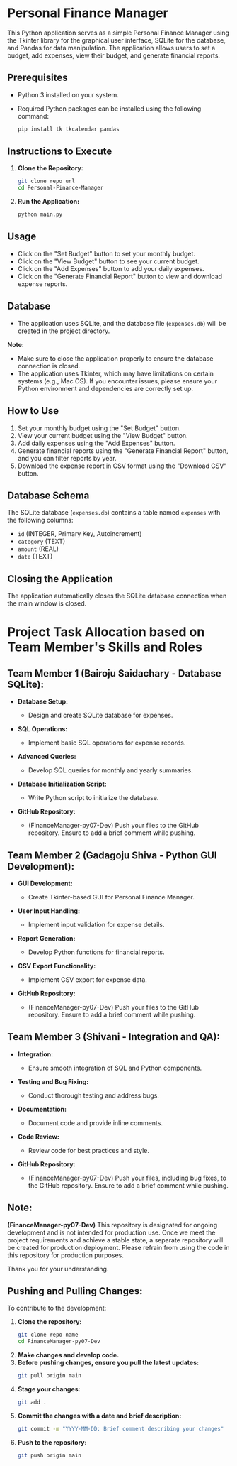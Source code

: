 # Personal Finance Manager

This Python application serves as a simple Personal Finance Manager using the Tkinter library for the graphical user interface, SQLite for the database, and Pandas for data manipulation. The application allows users to set a budget, add expenses, view their budget, and generate financial reports.

## Prerequisites
- Python 3 installed on your system.
- Required Python packages can be installed using the following command:

    ```bash
    pip install tk tkcalendar pandas
    ```

## Instructions to Execute
1. **Clone the Repository:**

    ```bash
    git clone repo url
    cd Personal-Finance-Manager
    ```

2. **Run the Application:**

    ```bash
    python main.py
    ```

## Usage
- Click on the "Set Budget" button to set your monthly budget.
- Click on the "View Budget" button to see your current budget.
- Click on the "Add Expenses" button to add your daily expenses.
- Click on the "Generate Financial Report" button to view and download expense reports.

## Database
- The application uses SQLite, and the database file (`expenses.db`) will be created in the project directory.

**Note:**
- Make sure to close the application properly to ensure the database connection is closed.
- The application uses Tkinter, which may have limitations on certain systems (e.g., Mac OS). If you encounter issues, please ensure your Python environment and dependencies are correctly set up.

## How to Use
1. Set your monthly budget using the "Set Budget" button.
2. View your current budget using the "View Budget" button.
3. Add daily expenses using the "Add Expenses" button.
4. Generate financial reports using the "Generate Financial Report" button, and you can filter reports by year.
5. Download the expense report in CSV format using the "Download CSV" button.

## Database Schema
The SQLite database (`expenses.db`) contains a table named `expenses` with the following columns:
- `id` (INTEGER, Primary Key, Autoincrement)
- `category` (TEXT)
- `amount` (REAL)
- `date` (TEXT)

## Closing the Application
The application automatically closes the SQLite database connection when the main window is closed.


# Project Task Allocation based on Team Member's Skills and Roles

## Team Member 1 (Bairoju Saidachary - Database SQLite):

- **Database Setup:**
  - Design and create SQLite database for expenses.

- **SQL Operations:**
  - Implement basic SQL operations for expense records.

- **Advanced Queries:**
  - Develop SQL queries for monthly and yearly summaries.

- **Database Initialization Script:**
  - Write Python script to initialize the database.

- **GitHub Repository:**
  - (FinanceManager-py07-Dev) Push your files to the GitHub repository. Ensure to add a brief comment while pushing.

## Team Member 2 (Gadagoju Shiva - Python GUI Development):

- **GUI Development:**
  - Create Tkinter-based GUI for Personal Finance Manager.

- **User Input Handling:**
  - Implement input validation for expense details.

- **Report Generation:**
  - Develop Python functions for financial reports.

- **CSV Export Functionality:**
  - Implement CSV export for expense data.

- **GitHub Repository:**
  - (FinanceManager-py07-Dev) Push your files to the GitHub repository. Ensure to add a brief comment while pushing.

## Team Member 3 (Shivani - Integration and QA):

- **Integration:**
  - Ensure smooth integration of SQL and Python components.

- **Testing and Bug Fixing:**
  - Conduct thorough testing and address bugs.

- **Documentation:**
  - Document code and provide inline comments.

- **Code Review:**
  - Review code for best practices and style.

- **GitHub Repository:**
  - (FinanceManager-py07-Dev) Push your files, including bug fixes, to the GitHub repository. Ensure to add a brief comment while pushing.

## Note:

**(FinanceManager-py07-Dev)** This repository is designated for ongoing development and is not intended for production use. Once we meet the project requirements and achieve a stable state, a separate repository will be created for production deployment. Please refrain from using the code in this repository for production purposes.

Thank you for your understanding.

## Pushing and Pulling Changes:

To contribute to the development:
1. **Clone the repository:**
    ```bash
    git clone repo name
    cd FinanceManager-py07-Dev
    ```
2. **Make changes and develop code.**
3. **Before pushing changes, ensure you pull the latest updates:**
    ```bash
    git pull origin main
    ```
4. **Stage your changes:**
    ```bash
    git add .
    ```
5. **Commit the changes with a date and brief description:**
    ```bash
    git commit -m "YYYY-MM-DD: Brief comment describing your changes"
    ```
6. **Push to the repository:**
    ```bash
    git push origin main
    ```
